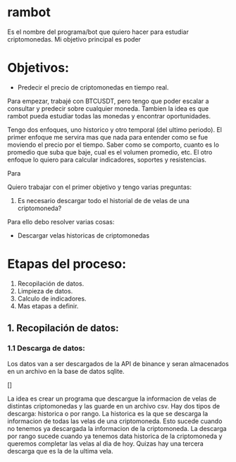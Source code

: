# rambot
Es el nombre del programa/bot que quiero hacer para estudiar criptomonedas. Mi objetivo principal es poder 

# Objetivos:
* Predecir el precio de criptomonedas en tiempo real.

Para empezar, trabajé con BTCUSDT, pero tengo que poder escalar a consultar y predecir sobre cualquier moneda. Tambien la idea es que rambot pueda estudiar todas las monedas y encontrar oportunidades.

Tengo dos enfoques, uno historico y otro temporal (del ultimo periodo).
El primer enfoque me servira mas que nada para entender como se fue moviendo el precio por el tiempo. Saber como se comporto, cuanto es lo promedio que suba que baje, cual es el volumen promedio, etc.
El otro enfoque lo quiero para calcular indicadores, soportes y resistencias.

Para 


Quiero trabajar con el primer objetivo y tengo varias preguntas:
1. Es necesario descargar todo el historial de de velas de una criptomoneda?

Para ello debo resolver varias cosas:
* Descargar velas historicas de criptomonedas 

# Etapas del proceso:
1. Recopilación de datos.
2. Limpieza de datos.
3. Calculo de indicadores.
4. Mas etapas a definir.

## 1. Recopilación de datos:

### 1.1 Descarga de datos:
Los datos van a ser descargados de la API de binance y seran almacenados en un archivo en la base de datos sqlite.

[] 

La idea es crear un programa que descargue la informacion de velas de distintas criptomonedas y las guarde en un archivo csv. Hay dos tipos de descarga: historica o por rango.
La historica es la que se descarga la informacion de todas las velas de una criptomoneda. Esto sucede cuando no tenemos ya descargada la informacion de la criptomoneda.
La descarga por rango sucede cuando ya tenemos data historica de la criptomoneda y queremos completar las velas al dia de hoy.
Quizas hay una tercera descarga que es la de la ultima vela.

